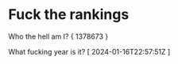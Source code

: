 # Fuck the rankings

Who the hell am I?
{ 1378673 }

What fucking year is it?
[ 2024-01-16T22:57:51Z ]

